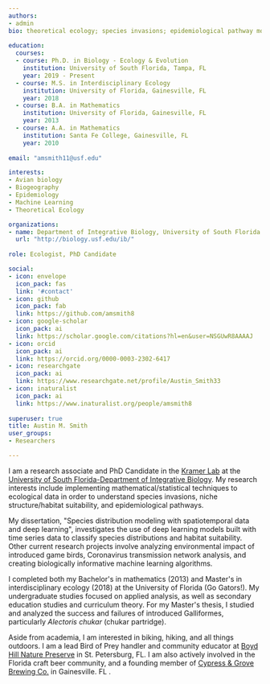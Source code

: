 ```yaml
---
authors: 
- admin
bio: theoretical ecology; species invasions; epidemiological pathway modeling
  
education: 
  courses:
  - course: Ph.D. in Biology - Ecology & Evolution 
    institution: University of South Florida, Tampa, FL
    year: 2019 - Present
  - course: M.S. in Interdisciplinary Ecology 
    institution: University of Florida, Gainesville, FL
    year: 2018
  - course: B.A. in Mathematics
    institution: University of Florida, Gainesville, FL
    year: 2013
  - course: A.A. in Mathematics
    institution: Santa Fe College, Gainesville, FL
    year: 2010  
    
email: "amsmith11@usf.edu"

interests:
- Avian biology
- Biogeography
- Epidemiology
- Machine Learning
- Theoretical Ecology

organizations:
- name: Department of Integrative Biology, University of South Florida
  url: "http://biology.usf.edu/ib/"
  
role: Ecologist, PhD Candidate

social:
- icon: envelope
  icon_pack: fas
  link: '#contact'
- icon: github
  icon_pack: fab
  link: https://github.com/amsmith8
- icon: google-scholar
  icon_pack: ai
  link: https://scholar.google.com/citations?hl=en&user=NSGUwR8AAAAJ
- icon: orcid
  icon_pack: ai
  link: https://orcid.org/0000-0003-2302-6417
- icon: researchgate
  icon_pack: ai
  link: https://www.researchgate.net/profile/Austin_Smith33
- icon: inaturalist
  icon_pack: ai
  link: https://www.inaturalist.org/people/amsmith8  
  
superuser: true
title: Austin M. Smith
user_groups:
- Researchers

---
```


I am a research associate and PhD Candidate in the [Kramer Lab](https://kramera3.github.io) at the [University of South Florida-Department of Integrative Biology](https://www.usf.edu/arts-sciences/departments/ib/). My research interests include implementing mathematical/statistical techniques to ecological data in order to understand species invasions, niche structure/habitat suitability, and epidemiological pathways.

My dissertation, "Species distribution modeling with spatiotemporal data and deep learning", investigates the use of deep learning models built with time series data to classify species distributions and habitat suitability. Other current research projects involve analyzing environmental impact of introduced game birds, Coronavirus transmission network analysis, and creating biologically informative machine learning algorithms.

I completed both my Bachelor's in mathematics (2013) and Master's in interdisciplinary ecology (2018) at the University of Florida (Go Gators!). My undergraduate studies focused on applied analysis, as well as secondary education studies and curriculum theory.  For my Master's thesis, I studied and analyzed the success and failures of introduced Galliformes, particularly _Alectoris chukar_ (chukar partridge). 

Aside from academia, I am interested in biking, hiking, and all things outdoors.  I am a lead Bird of Prey handler and community educator at [Boyd Hill Nature Preserve](https://friendsofboydhillnaturepreserve.wildapricot.org) in St. Petersburg, FL.  I am also actively involved in the Florida craft beer community, and a founding member of [Cypress & Grove Brewing Co.](https://www.cypressandgrove.com/home) in Gainesville. FL . 


